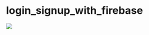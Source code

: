 # login_signup_with_firebase
![]([name-of-giphy.gif](https://designmodo.com/wp-content/uploads/2018/12/login-form.gif))
